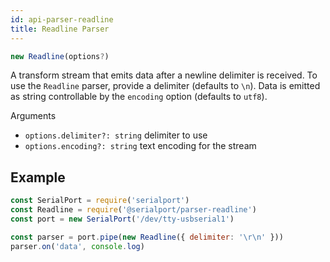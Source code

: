 ```yaml
---
id: api-parser-readline
title: Readline Parser
---
```

```typescript
new Readline(options?)
```
A transform stream that emits data after a newline delimiter is received. To use the `Readline` parser, provide a delimiter (defaults to `\n`). Data is emitted as string controllable by the `encoding` option (defaults to `utf8`).

Arguments
- `options.delimiter?: string` delimiter to use
- `options.encoding?: string` text encoding for the stream

## Example
```js
const SerialPort = require('serialport')
const Readline = require('@serialport/parser-readline')
const port = new SerialPort('/dev/tty-usbserial1')

const parser = port.pipe(new Readline({ delimiter: '\r\n' }))
parser.on('data', console.log)
```
